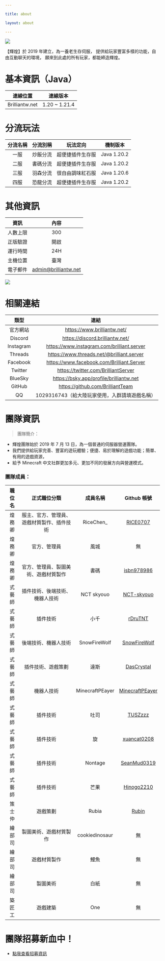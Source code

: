 ```yaml
---

title: about

layout: about

---
```


![](img/關於輝煌/橫幅.png)

【輝煌】於 2019 年建立，為一養老生存伺服，
提供給玩家豐富多樣的功能，自由互動聊天的環境，
願來到此處的所有玩家，都能締造輝煌。

# 基本資訊（Java）
連線位置|連線版本|
:------:|:------:|
|Brilliantw.net|1.20 ~ 1.21.4|
# 分流玩法
分流名稱|分流別稱|玩法定向|機制版本
:------:|:------:|:------:|:------:|
一服|炒飯分流|超便捷插件生存服|Java 1.20.2|
二服|書碼分流|超便捷插件生存服|Java 1.20.2|
三服|羽森分流|很自由調味紅石服|Java 1.20.6|
四服|恐龍分流|超便捷插件生存服|Java 1.20.2|

# 其他資訊
資訊|內容|
:------:|:------:|
|人數上限|300|
|正版驗證|開啟|
|運行時間|24H|
|主機位置|臺灣|
|電子郵件|admin@brilliantw.net|

<a href="https://www.mc-list.xyz/843/info" target="_blank"><img src="https://www.mc-list.xyz/banner/1-843.png" border="0"></a>

# 相關連結
類型|連結|
:------:|:------:|
|官方網站|https://www.brilliantw.net/|
|Discord|https://discord.brilliantw.net/|
|Instagram|https://www.instagram.com/brilliant.server|
|Threads|https://www.threads.net/@brilliant.server|
|Facebook|https://www.facebook.com/Brilliant.Server|
|Twitter|https://twitter.com/BrilliantServer|
|BlueSky|https://bsky.app/profile/brilliantw.net|
|GitHub|https://github.com/BrilliantTeam|
|QQ|1029316743（給大陸玩家使用，入群請填遊戲名稱）|


# 團隊資訊

> 團隊簡介：

- 輝煌團隊始於 2019 年 7 月 13 日，為一個普通的伺服器營運團隊。
- 我們提供給玩家完善、豐富的遊玩體驗；便捷、易於理解的遊戲功能；簡單、有用的遊戲資源，
- 給予 Minecraft 中文社群更加多元、更加不同的發展方向與營運模式。

### 團隊成員：
職位名|正式職位分類|成員名稱|Github 帳號|
:------:|:------:|:------:|:------:|
煌務卿|服主、官方、管理員、遊戲材質製作、插件技術|RiceChen_|[RICE0707](https://github.com/RICE0707)
煌務卿|官方、管理員|風城|無
煌務卿|官方、管理員、製圖美術、遊戲材質製作|書碼|[isbn978986](https://github.com/isbn978986)
式藝師|插件技術、後端技術、機器人技術|NCT skyouo|[NCT-skyouo](https://github.com/NCT-skyouo)
式藝師|插件技術|小千|[rDruTNT](https://github.com/rDruTNT)
式藝師|後端技術、機器人技術|SnowFireWolf|[SnowFireWolf](https://github.com/SnowFireWolf)
式藝師|插件技術、遊戲策劃|達斯|[DasCrystal](https://github.com/DasCrystal)
式藝師|機器人技術|MinecraftPEayer|[MinecraftPEayer](https://github.com/MinecraftPEayer)
式藝師|插件技術|吐司|[TUSZzzz](https://github.com/TUSZzzz)
式藝師|插件技術|旋|[xuancat0208](https://github.com/xuancat0208)
式藝師|插件技術|Nontage|[SeanMud0319](https://github.com/SeanMud0319)
式藝師|插件技術|芒果|[Hinogo2210](https://github.com/Hinogo2210)
策士仲|遊戲策劃|Rubia|[Rubin](https://github.com/Rubin7599)
繪部司|製圖美術、遊戲材質製作|cookiedinosaur|無
繪部司|遊戲材質製作|鯉魚|無
繪部司|製圖美術|白紙|無
築匠工|遊戲建築|One|無

# 團隊招募新血中！
- <a href="https://www.brilliantw.net/成員招募">點我查看招募資訊</a>
